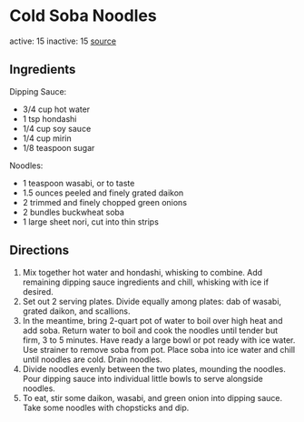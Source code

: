 # Cold Soba Noodles
active: 15
inactive: 15
[source](https://www.seriouseats.com/classic-cold-soba-recipe)
## Ingredients

Dipping Sauce:
* 3/4 cup hot water
* 1 tsp hondashi
* 1/4 cup soy sauce
* 1/4 cup mirin
* 1/8 teaspoon sugar

Noodles:
* 1 teaspoon wasabi, or to taste
* 1.5 ounces peeled and finely grated daikon
* 2 trimmed and finely chopped green onions
* 2 bundles buckwheat soba
* 1 large sheet nori, cut into thin strips
## Directions
1. Mix together hot water and hondashi, whisking to combine. Add remaining dipping sauce ingredients and chill, whisking with ice if desired.
2. Set out 2 serving plates. Divide equally among plates: dab of wasabi, grated daikon, and scallions.
3. In the meantime, bring 2-quart pot of water to boil over high heat and add soba. Return water to boil and cook the noodles until tender but firm, 3 to 5 minutes. Have ready a large bowl or pot ready with ice water. Use strainer to remove soba from pot. Place soba into ice water and chill until noodles are cold. Drain noodles.
4. Divide noodles evenly between the two plates, mounding the noodles. Pour dipping sauce into individual little bowls to serve alongside noodles.
5. To eat, stir some daikon, wasabi, and green onion into dipping sauce. Take some noodles with chopsticks and dip.
